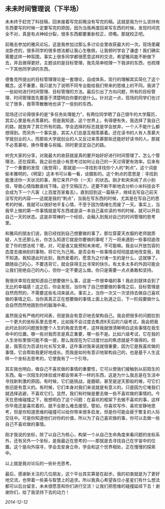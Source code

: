 ## 未未时间管理说（下半场）

未未终于赶完了科技稿，回来接着写完前晚没有写完的稿。这就是我为什么坚持有东西要写的时候一定要写完的原因，因为当我再度回来写东西的时候，发现时间完全不对，真是有点神经分裂，很多东西都要重新校正，烦嘞。那就校正吧。

前晚去参加的雅风论坛，这是我参加过那么多讨论会里收获最大的一次。现场里藏龙卧虎的，很多同学的很多想法都让我心生敬佩，让我顿时学会了谦虚！我们确实需要这样一种氛围，事实上很多同学都很愿意这样的交流，希望雅风能不断做下去，并且做得更好。主题谈的是目标管理，我先简单梳理一下我讲的东西，也梳理一下其他同学讲的东西。

德鲁克所提出的目标管理理论是一套理论，自成体系，现行的理解其实简化了这个概念。这不重要，我只是为了说明不同专业能给我们带来的思维上的不同。我讲了一些如何进行时间管理、目标管理的方法。最后引出了方向问题，所有的目标管理、时间管理首先要基于清楚明白你要的是什么。针对这一点，现场的同学们也讨论了很多，我零零散散地也讲了一些别的东西。

现场还讨论得很多的是“多任务处理能力”，有两位同学晒了自己很牛的大学履历，其实心里是有点羡慕的。但是我知道，这个世界上，有得便有失，我选择了我自己的路，就放弃了其它所有的路。学会选择的标志就是学会放弃，一个人不能什么都想得到。而另外一个事实是，其实人们总是互相羡慕着。还在读书的人有人羡慕大学就创业的人，而那些大学就创业的人又反过来羡慕那些还能好好读书的人。那就不必羡慕啦，换作尊重与祝福，同时更坚定自己的路。

听完大家的分享，对我最大的收获就是真的要开始好好进行时间管理了。怎么个管理法，还在探索。我之前也是小有思考过如何让自己的一天过得更有效率。后来有了一个重要的发现（我觉得），那就是——寻找到寻找你个人的“刺点”。这个词是偷本雅明的，《明室》这本书可以看一看，谈摄影的。这个刺点的意思是：寻找到能激活你一天状况的事，用它来开户你（一天）的状态。刚才和央央闹了点小别扭，导致心情指数直线下降。迫于交稿压力，还要不断不断地去分析小米科技会不会成为下一个凡客（上百度百家看去）。直到回到这一篇稿子，继续去写自己前天没写完的内容——这就是我的“刺点”，当我在写东西的时候，尤其是在写自己的思考的时候，我就可以很好地平复心情，不至于因为情绪化而废了一天。事实上，当我早上做的第一件事情就是写东西或是读一本自己喜欢读的书的时候，就可以开启自己一天的状态。这是非常棒的一个经验，会融入到我对自己的时间管理的思考里。

和雅风的朋友们说，我已经找到自己想要做的事了。那位穿夏天衣服的老师就质疑，人生还那么长，你怎么知道它就是你要做的事呢？万一将来遇到一些事彻底改变了你的想法呢？嗯，对，可是谁又能预知未来呢，不可能嘛。我会以开放包容的态度去接纳别的事物，将它化为己用。是否会有一些事情会彻彻底底地改变我，我不知道。我知道此时此刻，我热爱着的，愿意为之付诸一生的是什么，这就够了。跟随自己的心，不要违背它，就会获得无比寻常的快乐。有太多太多的外因可能会让我们拒绝自己的内心，但你一定不要这么做。你只是需要一点点勇敢和坚持。

我很庆幸现在就知道自己想要做什么事，这是一件很幸福的事！我此刻就体会到了无比的幸福感！这之后，你会发现，当你有了自己想要做的事情之后，目标管理是自然而然的，不需要这些名词来装点。事实上，当你一次又一次坚持去做自己喜欢做的事情之后，当你真真正正在想要做的事情上面上轨道之后，下一阶段要做什么会自然而然地跳到你的脑海中来。

虽然我没有严格的时间表，但是我会有意识地去架构自己。我会把很多的问题拉到一个更大的坐标系里去思考，比如我不会过度去焦虑8天后的六级考试，我会把我此时此刻的问题放到整个人生的角度去思考，这样我就很清晰明白这些事情在我生命中的位置。哪一些对我而言是真正重要，哪一些不是。比如六级考试，它在我的人生坐标里很可能不值一提，那么我现在为它过度付出的焦虑就是不值得的。但是，我答应为百读社社长写文章，这件事对我来说就很重要，因为它是我喜欢做的事情，它会帮助我更好地成长。而我是如何有意识地架构自己的，也是基于人生这样一个坐标去思考的，它使我有了一个引导。

其实我也明白，做自己不喜欢做的事情的重要性，它可以使我们接触到从前陌生的东西。每一次陌生的体验或许都会带来不一样的东西，这是为什么我总是在生活中寻找新刺激的原因。有时候，它们是挑战，是磨砺，甚至是逆天那般的难，可它们依旧是有意义的。有时候，它们本身对我们来说就是有意义的，只是因为它难我们就选择逃避，不喜欢它们。显然，我们有时候是要去做一些不喜欢做的事情的。今天在思维碰撞之下，我想明白了这个问题：在喜欢的框架下去做不喜欢的事，这样你毕竟还是喜欢着的，就不会那么难去接受。譬如，你喜欢写作、喜欢安静地思考，但是你知道思维的碰撞可以给你带来很多启发，但是你可能会疲于繁复的人际交往中。可是你知道他们对你的价值，所以为了自己喜欢做的事，你可以去做一些自己不喜欢做的事情。

刚才我说的坐标，除了以自己为核心，构架一个从自己生命角度来看问题的坐标系外，还有另外一个坐标，是我最近在思考的——那就是去寻找自己在宇宙中的位置。这个是向外探寻，学会去安身立命，学会和这个世界相处，正在慢慢的探索中。

以上就是我对论坛的一些补充思考。

最后，感谢新关注的几位朋友，这个平台其实算是在起步。我的初衷就是为了更好地交流，也带着一些美与智慧上的追求。所以我真心希望各位小星星们有什么想法都可以后台留言，未未很愿意和你们进行交流！让我们把思维的碰撞延续下去！谢谢你们，给了我坚持下去的动力！



*2014-12-12*